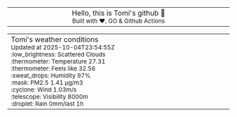 
<div align="center">
<table>
<tbody>
<td align="center">
<img width="2000" height="0"><br>
Hello, this is Tomi's github 👋<br>
<sup>Built with ❤️, GO & Github Actions</sup><br>
<img width="2000" height="0">
</td>
</tbody>
</table>
</div>
<table>
<tbody>
<td align="left">
<img width="2000" height="0"><br>
Tomi's weather conditions<br>
<sup>Updated at 2025-10-04T23:54:55Z</sup><br>
<sup>:low_brightness: Scattered Clouds</sup><br>
<sup>:thermometer: Temperature 27.31 </sup><br>
<sup>:thermometer: Feels like 32.56</sup><br>
<sup>:sweat_drops: Humidity 97%</sup><br>
<sup>:mask: PM2.5 1.41 μg/m3</sup><br>
<sup>:cyclone: Wind 1.03m/s </sup><br>
<sup>:telescope: Visibility 8000m </sup><br>
<sup>:droplet: Rain 0mm/last 1h </sup><br>
<img width="2000" height="0">
</td>
<td align="left">
<img width="2000" height="0"><br>
<br>
<img width="2000" height="0">
</td>
</tbody>
</table>
</div>
    